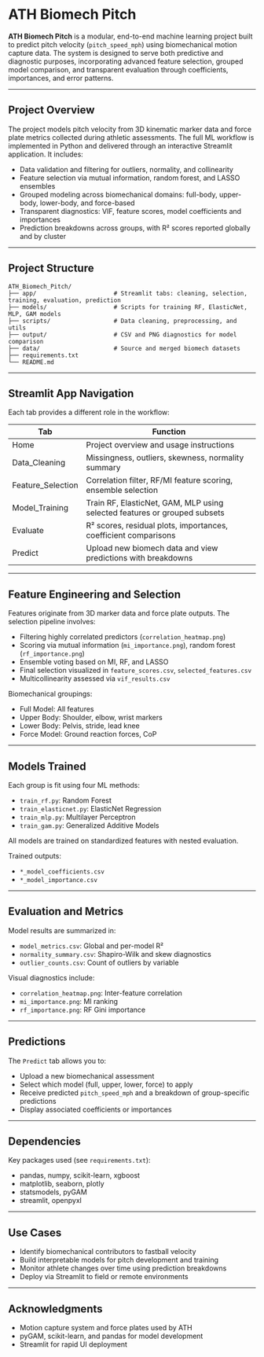# ATH Biomech Pitch

**ATH Biomech Pitch** is a modular, end-to-end machine learning project built to predict pitch velocity (`pitch_speed_mph`) using biomechanical motion capture data. The system is designed to serve both predictive and diagnostic purposes, incorporating advanced feature selection, grouped model comparison, and transparent evaluation through coefficients, importances, and error patterns.

---

## Project Overview

The project models pitch velocity from 3D kinematic marker data and force plate metrics collected during athletic assessments. The full ML workflow is implemented in Python and delivered through an interactive Streamlit application. It includes:

- Data validation and filtering for outliers, normality, and collinearity
- Feature selection via mutual information, random forest, and LASSO ensembles
- Grouped modeling across biomechanical domains: full-body, upper-body, lower-body, and force-based
- Transparent diagnostics: VIF, feature scores, model coefficients and importances
- Prediction breakdowns across groups, with R² scores reported globally and by cluster

---

## Project Structure

```
ATH_Biomech_Pitch/
├── app/                      # Streamlit tabs: cleaning, selection, training, evaluation, prediction
├── models/                   # Scripts for training RF, ElasticNet, MLP, GAM models
├── scripts/                  # Data cleaning, preprocessing, and utils
├── output/                   # CSV and PNG diagnostics for model comparison
├── data/                     # Source and merged biomech datasets
├── requirements.txt
└── README.md
```

---

## Streamlit App Navigation

Each tab provides a different role in the workflow:

| Tab | Function |
|-----|----------|
| Home | Project overview and usage instructions |
| Data_Cleaning | Missingness, outliers, skewness, normality summary |
| Feature_Selection | Correlation filter, RF/MI feature scoring, ensemble selection |
| Model_Training | Train RF, ElasticNet, GAM, MLP using selected features or grouped subsets |
| Evaluate | R² scores, residual plots, importances, coefficient comparisons |
| Predict | Upload new biomech data and view predictions with breakdowns |

---

## Feature Engineering and Selection

Features originate from 3D marker data and force plate outputs. The selection pipeline involves:

- Filtering highly correlated predictors (`correlation_heatmap.png`)
- Scoring via mutual information (`mi_importance.png`), random forest (`rf_importance.png`)
- Ensemble voting based on MI, RF, and LASSO
- Final selection visualized in `feature_scores.csv`, `selected_features.csv`
- Multicollinearity assessed via `vif_results.csv`

Biomechanical groupings:
- Full Model: All features
- Upper Body: Shoulder, elbow, wrist markers
- Lower Body: Pelvis, stride, lead knee
- Force Model: Ground reaction forces, CoP

---

## Models Trained

Each group is fit using four ML methods:

- `train_rf.py`: Random Forest
- `train_elasticnet.py`: ElasticNet Regression
- `train_mlp.py`: Multilayer Perceptron
- `train_gam.py`: Generalized Additive Models

All models are trained on standardized features with nested evaluation.

Trained outputs:
- `*_model_coefficients.csv`
- `*_model_importance.csv`

---

## Evaluation and Metrics

Model results are summarized in:
- `model_metrics.csv`: Global and per-model R²
- `normality_summary.csv`: Shapiro-Wilk and skew diagnostics
- `outlier_counts.csv`: Count of outliers by variable

Visual diagnostics include:
- `correlation_heatmap.png`: Inter-feature correlation
- `mi_importance.png`: MI ranking
- `rf_importance.png`: RF Gini importance

---

## Predictions

The `Predict` tab allows you to:
- Upload a new biomechanical assessment
- Select which model (full, upper, lower, force) to apply
- Receive predicted `pitch_speed_mph` and a breakdown of group-specific predictions
- Display associated coefficients or importances

---

## Dependencies

Key packages used (see `requirements.txt`):

- pandas, numpy, scikit-learn, xgboost
- matplotlib, seaborn, plotly
- statsmodels, pyGAM
- streamlit, openpyxl

---

## Use Cases

- Identify biomechanical contributors to fastball velocity
- Build interpretable models for pitch development and training
- Monitor athlete changes over time using prediction breakdowns
- Deploy via Streamlit to field or remote environments

---

## Acknowledgments

- Motion capture system and force plates used by ATH
- pyGAM, scikit-learn, and pandas for model development
- Streamlit for rapid UI deployment
